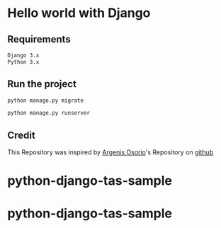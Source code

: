 # Hello world with Django

## Requirements

```bash
Django 3.x
Python 3.x
```

## Run the project

```bash
python manage.py migrate
```

```bash
python manage.py runserver
```

## Credit

This Repository was inspired by [Argenis Osorio](https://github.com/argenisosorio/django-2-hello-world)'s Repository on [github](https://github.com/argenisosorio/django-2-hello-world)
# python-django-tas-sample
# python-django-tas-sample
